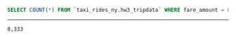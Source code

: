 ```sql
SELECT COUNT(*) FROM `taxi_rides_ny.hw3_tripdata` WHERE fare_amount = 0;
```

---

```md
8,333
```
